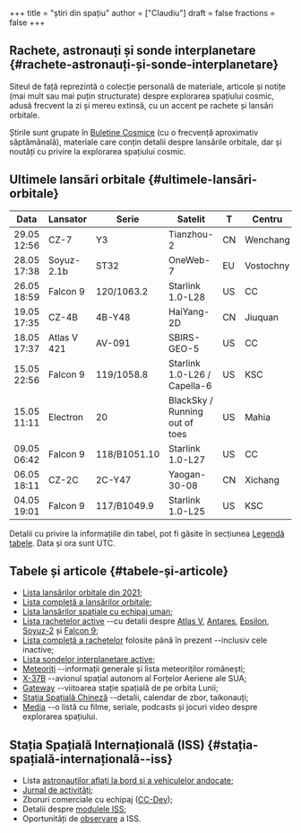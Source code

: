 +++
title = "știri din spațiu"
author = ["Claudiu"]
draft = false
fractions = false
+++

## Rachete, astronauți și sonde interplanetare {#rachete-astronauți-și-sonde-interplanetare}

Siteul de față reprezintă o colecție personală de materiale, articole și notițe (mai mult sau mai puțin structurate) despre explorarea spațiului cosmic, adusă frecvent la zi și mereu extinsă, cu un accent pe rachete și lansări orbitale.

Știrile sunt grupate în [Buletine Cosmice](/bul) (cu o frecvență aproximativ săptămânală), materiale care conțin detalii despre lansările orbitale, dar și noutăți cu privire la explorarea spațiului cosmic.


## Ultimele lansări orbitale {#ultimele-lansări-orbitale}

| Data        | Lansator    | Serie        | Satelit                        | T  | Centru    | Rampă | R. | Bul             |
|-------------|-------------|--------------|--------------------------------|----|-----------|-------|----|-----------------|
| 29.05 12:56 | CZ-7        | Y3           | Tianzhou-2                     | CN | Wenchang  | LC-2  | S  | [116](/bul/116) |
| 28.05 17:38 | Soyuz-2.1b  | ST32         | OneWeb-7                       | EU | Vostochny | 1S    | S  | [116](/bul/116) |
| 26.05 18:59 | Falcon 9    | 120/1063.2   | Starlink 1.0-L28               | US | CC        | LC40  | S  | [116](/bul/116) |
| 19.05 17:35 | CZ-4B       | 4B-Y48       | HaiYang-2D                     | CN | Jiuquan   | SLS-2 | S  | [115](/bul/115) |
| 18.05 17:37 | Atlas V 421 | AV-091       | SBIRS-GEO-5                    | US | CC        | LC41  | S  | [115](/bul/115) |
| 15.05 22:56 | Falcon 9    | 119/1058.8   | Starlink 1.0-L26 / Capella-6   | US | KSC       | LC39A | S  | [115](/bul/115) |
| 15.05 11:11 | Electron    | 20           | BlackSky / Running out of toes | US | Mahia     | LC-1  | F  | [115](/bul/115) |
| 09.05 06:42 | Falcon 9    | 118/B1051.10 | Starlink 1.0-L27               | US | CC        | LC40  | S  | [115](/bul/115) |
| 06.05 18:11 | CZ-2C       | 2C-Y47       | Yaogan-30-08                   | CN | Xichang   | LC3   | S  | [114](/bul/114) |
| 04.05 19:01 | Falcon 9    | 117/B1049.9  | Starlink 1.0-L25               | US | KSC       | LC39A | S  | [114](/bul/114) |

Detalii cu privire la informațiile din tabel, pot fi găsite în secțiunea [Legendă tabele](/t/legenda_tabele). Data și ora sunt UTC.


## Tabele și articole {#tabele-și-articole}

-   [Lista lansărilor orbitale din 2021](/t/l2021);
-   [Lista completă a lansărilor orbitale](/t/lansari);
-   [Lista lansărilor spațiale cu echipaj uman](/m/hsl);
-   [Lista rachetelor active](/r/rachete_active) --cu detalii despre [Atlas V](/r/atlasv), [Antares](/r/antares), [Epsilon](/r/epsilon), [Soyuz-2](/r/soyuz-2) și [Falcon 9](/r/falcon9);
-   [Lista completă a rachetelor](/r/rachete) folosite până în prezent --inclusiv cele inactive;
-   [Lista sondelor interplanetare active](/m/sonde);
-   [Meteoriți](/m/meteoriti) --informații generale și lista meteoriților românești;
-   [X-37B](/m/x37b) --avionul spațial autonom al Forțelor Aeriene ale SUA;
-   [Gateway](/m/gateway) --viitoarea stație spațială de pe orbita Lunii;
-   [Stația Spațială Chineză](/m/css) --detalii, calendar de zbor, taikonauți;
-   [Media](/m/media) --o listă cu filme, seriale, podcasts și jocuri video despre explorarea spațiului.


## Stația Spațială Internațională (ISS) {#stația-spațială-internațională--iss}

-   Lista [astronauților aflați la bord și a vehiculelor andocate](/iss/iss/);
-   [Jurnal de activități](/iss/jurnal);
-   Zboruri comerciale cu echipaj ([CC-Dev](/iss/ccdev));
-   Detalii despre [modulele ISS](/iss/module);
-   Oportunități de [observare](https://www.heavens-above.com/PassSummary.aspx?satid=25544&lat=46.7712&lng=23.6236&loc=Cluj-Napoca&alt=0&tz=EET) a ISS.